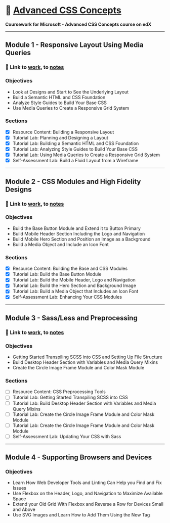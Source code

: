 # 🎨 [Advanced CSS Concepts](https://www.edx.org/course/advanced-css-concepts-1)

**Coursework for Microsoft - Advanced CSS Concepts course on edX**

***

## Module 1 - Responsive Layout Using Media Queries

  ### 🔗 Link to [work](https://github.com/jpacsai/Microsoft_courses/tree/master/AdvancedCSS/Mod1Lab), to [notes](https://github.com/jpacsai/MyNotes/tree/master/Advanced%20CSS%20Concepts)

  ### Objectives
  - Look at Designs and Start to See the Underlying Layout
  - Build a Semantic HTML and CSS Foundation
  - Analyze Style Guides to Build Your Base CSS
  - Use Media Queries to Create a Responsive Grid System

  ### Sections
  - [x] Resource Content: Building a Responsive Layout
  - [x] Tutorial Lab: Planning and Designing a Layout
  - [x] Tutorial Lab: Building a Semantic HTML and CSS Foundation
  - [x] Tutorial Lab: Analyzing Style Guides to Build Your Base CSS
  - [x] Tutorial Lab: Using Media Queries to Create a Responsive Grid System
  - [x] Self-Assessment Lab: Build a Fluid Layout from a Wireframe
  
***
  
  ## Module 2 - CSS Modules and High Fidelity Designs
  
  ### 🔗 Link to [work](https://github.com/jpacsai/Microsoft_courses/tree/master/AdvancedCSS/Mod2Lab), to [notes](https://github.com/jpacsai/MyNotes/tree/master/Advanced%20CSS%20Concepts)
  
  ### Objectives
  - Build the Base Button Module and Extend it to Button Primary
  - Build Mobile Header Section Including the Logo and Navigation
  - Build Mobile Hero Section and Position an Image as a Background
  - Build a Media Object and Include an Icon Font
  
  ### Sections
  - [x] Resource Content: Building the Base and CSS Modules
  - [x] Tutorial Lab: Build the Base Button Module
  - [x] Tutorial Lab: Build the Mobile Header, Logo and Navigation
  - [x] Tutorial Lab: Build the Hero Section and Background Image
  - [x] Tutorial Lab: Build a Media Object that Includes an Icon Font
  - [x] Self-Assessment Lab: Enhancing Your CSS Modules

***

## Module 3 - Sass/Less and Preprocessing

  ### 🔗 Link to [work](https://github.com/jpacsai/Microsoft_courses/tree/master/AdvancedCSS/Mod3Lab), to [notes](https://github.com/jpacsai/MyNotes/blob/master/Advanced%20CSS%20Concepts/Module%203.one)
  
  ### Objectives
  - Getting Started Transpiling SCSS into CSS and Setting Up File Structure
  - Build Desktop Header Section with Variables and Media Query Mixins
  - Create the Circle Image Frame Module and Color Mask Module

  ### Sections
  - [ ] Resource Content: CSS Preprocessing Tools
  - [ ] Tutorial Lab: Getting Started Transpiling SCSS into CSS
  - [ ] Tutorial Lab: Build Desktop Header Section with Variables and Media Query Mixins
  - [ ] Tutorial Lab: Create the Circle Image Frame Module and Color Mask Module
  - [ ] Tutorial Lab: Create the Circle Image Frame Module and Color Mask Module
  - [ ] Self-Assessment Lab: Updating Your CSS with Sass
  
***

## Module 4 - Supporting Browsers and Devices
  ### Objectives
  - Learn How Web Developer Tools and Linting Can Help you Find and Fix Issues
  - Use Flexbox on the Header, Logo, and Navigation to Maximize Available Space
  - Extend your Old Grid With Flexbox and Reverse a Row for Devices Small and Above
  - Use SVG Images and Learn How to Add Them Using the New <picture> Tag
  
